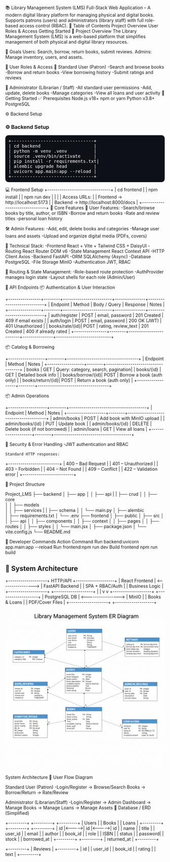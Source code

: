 📚 Library Management System (LMS)
Full-Stack Web Application – A modern digital library platform for managing physical and digital books.
Supports patrons (users) and administrators (library staff) with full role-based access control (RBAC).
🔹 Table of Contents
Project Overview
User Roles & Access
Getting Started
🔹 Project Overview
The Library Management System (LMS) is a web-based platform that simplifies management of both physical and digital library resources.

🎯 Goals
Users: Search, borrow, return books, submit reviews.
Admins: Manage inventory, users, and assets.

🔹 User Roles & Access
👤 Standard User (Patron)
 -Search and browse books
 -Borrow and return books
 -View borrowing history
 -Submit ratings and reviews
 
🧭 Administrator (Librarian / Staff)
 -All standard user permissions
 -Add, update, delete books
 -Manage categories 
 -View all loans and user activity
🔹 Getting Started
✅ Prerequisites
Node.js v18+
npm or yarn
Python v3.8+
PostgreSQL

⚙️ Backend Setup
<h3>⚙️ Backend Setup</h3>

<pre style="background:#0d1117;color:#fff;padding:10px;border-radius:10px;font-family:monospace;">
+-------------------------------+
| cd backend                    |
| python -m venv .venv          |
| source .venv/bin/activate     |
| pip install -r requirements.txt|
| alembic upgrade head          |
| uvicorn app.main:app --reload |
+-------------------------------+
</pre>

💻 Frontend Setup
+-------------------------------+
| cd frontend                   |
| npm install                   |
| npm run dev                    |
|                               |
| Access URLs:                   |
| Frontend → http://localhost:5173 |
| Backend  → http://localhost:8000/docs |
+-------------------------------+
🔹 Core Features
👥 User Features:
   -Search/browse books by title, author, or ISBN
   -Borrow and return books
   -Rate and review titles
   -personal loan history

🛠️ Admin Features:
   -Add, edit, delete books and categories
   -Manage user loans and assets
   -Upload and organize digital media (PDFs, covers)
   

🔹 Technical Stack:
  -Frontend	React + Vite + Tailwind CSS + DaisyUI
  -Routing	React Router DOM v6
  -State Management	React Context API
  -HTTP Client	Axios
  -Backend	FastAPI
  -ORM	SQLAlchemy (Async)
  -Database	PostgreSQL
  -File Storage	MinIO
  -Authentication	JWT, RBAC
  
🔹 Routing & State Management:
  -Role-based route protection
  -AuthProvider manages login state
  -Layout shells for each role (Admin/User)

🔹 API Endpoints
📦 Authentication & User Interaction

+----------------+--------+------------------------+---------------+---------------------------+
| Endpoint       | Method | Body / Query           | Response      | Notes                     |
+----------------+--------+------------------------+---------------+---------------------------+
| auth/register  | POST   | email, password        | 201 Created   | 409 if email exists       |
| auth/login     | POST   | email, password        | 200 OK (JWT)  | 401 Unauthorized          |
| books/rate/{id}| POST   | rating, review_text    | 201 Created   | 400 if already rated      |
+----------------+--------+------------------------+---------------+---------------------------+

📦 Catalog & Borrowing

+------------------+--------+-----------------------------------+
| Endpoint         | Method | Notes                             |
+------------------+--------+-----------------------------------+
| books            | GET    | Query: category, search, pagination|
| books/{id}       | GET    | Detailed book info                 |
| books/borrow/{id}| POST   | Borrow a book (auth only)          |
| books/return/{id}| POST   | Return a book (auth only)          |
+------------------+--------+-----------------------------------+

📦 Admin Operations

+-------------------+--------+--------------------------------------+
| Endpoint          | Method | Notes                                |
+-------------------+--------+--------------------------------------+
| admin/books       | POST   | Add book with MinIO upload           |
| admin/books/{id}  | PUT    | Update book                          |
| admin/books/{id}  | DELETE | Delete book (if not borrowed)        |
| admin/loans       | GET    | View all loans                       |
+-------------------+--------+--------------------------------------+

🔹 Security & Error Handling
  -JWT authentication and RBAC

    Standard HTTP responses:
+-------------------------+
| 400 – Bad Request       |
| 401 – Unauthorized      |
| 403 – Forbidden         |
| 404 – Not Found         |
| 409 – Conflict          |
| 422 – Validation error  |
+-------------------------+

🔹 Project Structure

Project_LMS
├── backend
│   ├── app
│   │   ├── api 
|   |   ├── crud
│   │   ├── core  
│   │   ├── models    
│   │   ├── services
|   |   ├── schema
│   │   └── main.py
│   ├── alembic       
│   ├── requirements.txt
│   └── .env
├── frontend
│   ├── public
│   ├── src
│   │   ├── api
│   │   ├── components
│   │   ├── context
│   │   ├── pages
│   │   ├── routes
│   │   ├── styles
│   │   └── main.jsx
│   ├── package.json
│   └── vite.config.js
└── README.md

🔹 Developer Commands
Action	Command
Run backend:uvicorn app.main:app --reload
Run frontend:npm run dev
Build frontend	npm run build

## 🔹 System Architecture

+-------------------+      HTTP/API       +-------------------+
|   React Frontend  | <----------------> |   FastAPI Backend |
|  SPA + RBAC/Auth  |                    |  Business Logic   |
+-------------------+                    +-------------------+
        |                                      |
        v                                      v
+-------------------+                    +-------------------+
|   PostgreSQL DB   | <----------------> |      MinIO        |
|  Books & Loans    |                    |  PDF/Cover Files  |
+-------------------+                    +-------------------+

![System Architecture](assets/Diagram.png)

System Architecture
🔹 User Flow Diagram

Standard User (Patron)
 -Login/Register → Browse/Search Books → Borrow/Return → Rate/Review

Administrator (Librarian/Staff)
 -Login/Register → Admin Dashboard → Manage Books → Manage Loans → Manage Assets
🔹 Database / ERD (Simplified)

+---------+       +---------+       +---------+
|  Users  |       |  Books  |       |  Loans  |
+---------+       +---------+       +---------+
| id      |<----->| id      |<----->| id      |
| name    |       | title   |       | user_id |
| email   |       | author  |       | book_id |
| role    |       | ISBN    |       | status  |
| password|       | stock   |       | borrowed_at |
+---------+       +---------+       | returned_at |
                                     +---------+

+---------+
| Reviews |
+---------+
| id      |
| user_id |
| book_id |
| rating  |
| text    |
+---------+
